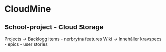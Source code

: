 # CloudMine
School-project -  Cloud Storage
------------------------------
Projects -> Backlogg items - nerbrytna features
Wiki -> Innehåller kravspecs - epics - user stories
